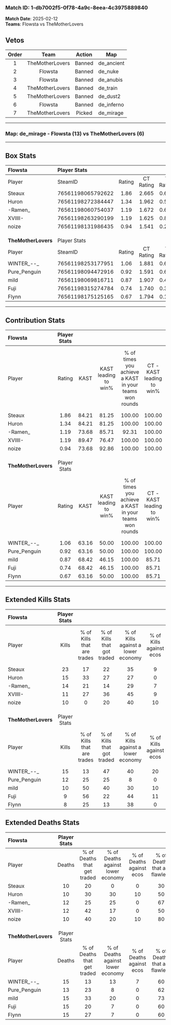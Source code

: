 ### Match ID: 1-db7002f5-0f78-4a9c-8eea-4c3975889840  
**Match Date**: 2025-02-12  
**Teams**: Flowsta vs TheMotherLovers  

## Vetos  

| Order | Team | Action | Map |
| :---: | :--: | :----: | --- |
| 1 | TheMotherLovers | Banned | de_ancient |
| 2 | Flowsta | Banned | de_nuke |
| 3 | Flowsta | Banned | de_anubis |
| 4 | TheMotherLovers | Banned | de_train |
| 5 | TheMotherLovers | Banned | de_dust2 |
| 6 | Flowsta | Banned | de_inferno |
| 7 | TheMotherLovers | Picked | de_mirage |

---  

### **Map**: de_mirage - Flowsta (13) vs TheMotherLovers (6)  
---  

## Box Stats  

| **Flowsta**         | Player Stats      |        |           |          |       |       |       |         |        |      |     |
| :- | :- | :-: | :-: | :-: | :-: | :-: | :-: | :-: | :-: | :-: | :-: |
| Player              | SteamID           | Rating | CT Rating | T Rating | KAST  |  ADR  | Kills | Assists | Deaths | K/D  | HS% |
| Steaux              | 76561198065792622 |  1.86  |   2.665   |  0.636   | 84.21 | 126.3 |  23   |    3    |   10   | 2.30 | 60  |
| Huron               | 76561198272384447 |  1.34  |   1.962   |  0.513   | 84.21 | 70.8  |  15   |    7    |   10   | 1.50 | 53  |
| -Ramen_             | 76561198060754037 |  1.19  |   1.672   |  0.623   | 73.68 | 78.2  |  14   |    8    |   12   | 1.17 | 28  |
| XVIIII-             | 76561198263290199 |  1.19  |   1.625   |  0.816   | 89.47 | 84.5  |  11   |    7    |   12   | 0.92 | 27  |
| noize               | 76561198131986435 |  0.94  |   1.541   |  0.207   | 73.68 | 46.3  |  10   |    3    |   10   | 1.00 | 30  |
|                     |                   |        |           |          |       |       |       |         |        |      |     |
|                     |                   |        |           |          |       |       |       |         |        |      |     |
|                     |                   |        |           |          |       |       |       |         |        |      |     |
| **TheMotherLovers** | Player Stats      |        |           |          |       |       |       |         |        |      |     |
| Player              | SteamID           | Rating | CT Rating | T Rating | KAST  |  ADR  | Kills | Assists | Deaths | K/D  | HS% |
| WINTER_--_          | 76561198253177951 |  1.06  |   1.881   |  0.677   | 63.16 | 81.5  |  15   |    3    |   15   | 1.00 | 33  |
| Pure_Penguin        | 76561198094472916 |  0.92  |   1.591   |  0.661   | 63.16 | 65.5  |  12   |    1    |   13   | 0.92 | 75  |
| mild                | 76561198069816711 |  0.87  |   1.907   |  0.483   | 68.42 | 75.2  |  10   |    6    |   15   | 0.67 | 30  |
| Fuji                | 76561198315274784 |  0.74  |   1.740   |  0.306   | 68.42 | 52.5  |   9   |    4    |   15   | 0.60 | 66  |
| Flynn               | 76561198175125165 |  0.67  |   1.794   |  0.198   | 63.16 | 59.8  |   8   |    3    |   15   | 0.53 | 25  |
---  

## Contribution Stats  

| **Flowsta**         | Player Stats |       |                      |                                                        |                           |                                                             |                          |                                                            |
| :- | :-: | :-: | :-: | :-: | :-: | :-: | :-: | :-: |
| Player              |    Rating    | KAST  | KAST leading to win% | % of times you achieve a KAST in your teams won rounds | CT - KAST leading to win% | CT - % of times you achieve a KAST in your teams won rounds | T - KAST leading to win% | T - % of times you achieve a KAST in your teams won rounds |
| Steaux              |     1.86     | 84.21 |        81.25         |                         100.00                         |          100.00           |                           100.00                            |          25.00           |                           100.00                           |
| Huron               |     1.34     | 84.21 |        81.25         |                         100.00                         |          100.00           |                           100.00                            |          25.00           |                           100.00                           |
| -Ramen_             |     1.19     | 73.68 |        85.71         |                         92.31                          |          100.00           |                            91.67                            |          33.33           |                           100.00                           |
| XVIIII-             |     1.19     | 89.47 |        76.47         |                         100.00                         |          100.00           |                           100.00                            |          20.00           |                           100.00                           |
| noize               |     0.94     | 73.68 |        92.86         |                         100.00                         |          100.00           |                           100.00                            |          50.00           |                           100.00                           |
|                     |              |       |                      |                                                        |                           |                                                             |                          |                                                            |
|                     |              |       |                      |                                                        |                           |                                                             |                          |                                                            |
|                     |              |       |                      |                                                        |                           |                                                             |                          |                                                            |
| **TheMotherLovers** | Player Stats |       |                      |                                                        |                           |                                                             |                          |                                                            |
| Player              |    Rating    | KAST  | KAST leading to win% | % of times you achieve a KAST in your teams won rounds | CT - KAST leading to win% | CT - % of times you achieve a KAST in your teams won rounds | T - KAST leading to win% | T - % of times you achieve a KAST in your teams won rounds |
| WINTER_--_          |     1.06     | 63.16 |        50.00         |                         100.00                         |          100.00           |                           100.00                            |           0.00           |                            0.00                            |
| Pure_Penguin        |     0.92     | 63.16 |        50.00         |                         100.00                         |          100.00           |                           100.00                            |           0.00           |                            0.00                            |
| mild                |     0.87     | 68.42 |        46.15         |                         100.00                         |           85.71           |                           100.00                            |           0.00           |                            0.00                            |
| Fuji                |     0.74     | 68.42 |        46.15         |                         100.00                         |           85.71           |                           100.00                            |           0.00           |                            0.00                            |
| Flynn               |     0.67     | 63.16 |        50.00         |                         100.00                         |           85.71           |                           100.00                            |           0.00           |                            0.00                            |
---  

## Extended Kills Stats  

| **Flowsta**         | Player Stats |                            |                            |                                    |                         |                              |                                 |                                       |                    |           |
| :- | :-: | :-: | :-: | :-: | :-: | :-: | :-: | :-: | :-: | :-: |
| Player              |    Kills     | % of Kills that are trades | % of Kills that got traded | % of Kills against a lower economy | % of Kills against ecos | % of Kills that are flawless | % of Kills that are close duels | % of Kills that are assisted by flash | Pistol Round Kills | AWP Kills |
| Steaux              |      23      |             17             |             22             |                 35                 |            9            |              61              |                4                |                  13                   |         1          |     0     |
| Huron               |      15      |             33             |             27             |                 27                 |            0            |              60              |               13                |                   0                   |         2          |     0     |
| -Ramen_             |      14      |             21             |             14             |                 29                 |            7            |              93              |                0                |                   0                   |         1          |     6     |
| XVIIII-             |      11      |             27             |             36             |                 45                 |            9            |              55              |               18                |                  27                   |         0          |     0     |
| noize               |      10      |             0              |             20             |                 40                 |           10            |              40              |               10                |                   0                   |         1          |     0     |
|                     |              |                            |                            |                                    |                         |                              |                                 |                                       |                    |           |
|                     |              |                            |                            |                                    |                         |                              |                                 |                                       |                    |           |
|                     |              |                            |                            |                                    |                         |                              |                                 |                                       |                    |           |
| **TheMotherLovers** | Player Stats |                            |                            |                                    |                         |                              |                                 |                                       |                    |           |
| Player              |    Kills     | % of Kills that are trades | % of Kills that got traded | % of Kills against a lower economy | % of Kills against ecos | % of Kills that are flawless | % of Kills that are close duels | % of Kills that are assisted by flash | Pistol Round Kills | AWP Kills |
| WINTER_--_          |      15      |             13             |             47             |                 40                 |           20            |              53              |                0                |                   0                   |         0          |     5     |
| Pure_Penguin        |      12      |             25             |             25             |                 8                  |            0            |              58              |                8                |                   0                   |         2          |     0     |
| mild                |      10      |             50             |             40             |                 30                 |           10            |              50              |                0                |                   0                   |         1          |     1     |
| Fuji                |      9       |             56             |             22             |                 44                 |           11            |              78              |               22                |                   0                   |         2          |     0     |
| Flynn               |      8       |             25             |             13             |                 38                 |            0            |              38              |               25                |                   0                   |         1          |     0     |
## Extended Deaths Stats  

| **Flowsta**         | Player Stats |                             |                                   |                          |                               |                            |                           |               |
| :- | :-: | :-: | :-: | :-: | :-: | :-: | :-: | :-: |
| Player              |    Deaths    | % of Deaths that get traded | % of Deaths against lower economy | % of Deaths against ecos | % of Deaths that are flawless | % of Deaths that are close | % of Deaths while blinded | Deaths to AWP |
| Steaux              |      10      |             20              |                 0                 |            0             |              30               |             10             |             0             |       2       |
| Huron               |      10      |             30              |                30                 |            10            |              50               |             0              |             0             |       1       |
| -Ramen_             |      12      |             25              |                25                 |            0             |              67               |             8              |             0             |       0       |
| XVIIII-             |      12      |             42              |                17                 |            0             |              50               |             25             |             0             |       1       |
| noize               |      10      |             40              |                20                 |            10            |              80               |             0              |             0             |       2       |
|                     |              |                             |                                   |                          |                               |                            |                           |               |
|                     |              |                             |                                   |                          |                               |                            |                           |               |
|                     |              |                             |                                   |                          |                               |                            |                           |               |
| **TheMotherLovers** | Player Stats |                             |                                   |                          |                               |                            |                           |               |
| Player              |    Deaths    | % of Deaths that get traded | % of Deaths against lower economy | % of Deaths against ecos | % of Deaths that are flawless | % of Deaths that are close | % of Deaths while blinded | Deaths to AWP |
| WINTER_--_          |      15      |             13              |                13                 |            7             |              60               |             7              |             7             |       2       |
| Pure_Penguin        |      13      |             23              |                 8                 |            0             |              62               |             8              |             8             |       1       |
| mild                |      15      |             33              |                20                 |            0             |              73               |             13             |            13             |       0       |
| Fuji                |      15      |             20              |                 7                 |            0             |              60               |             0              |             7             |       2       |
| Flynn               |      15      |             27              |                 7                 |            0             |              60               |             13             |             7             |       1       |
